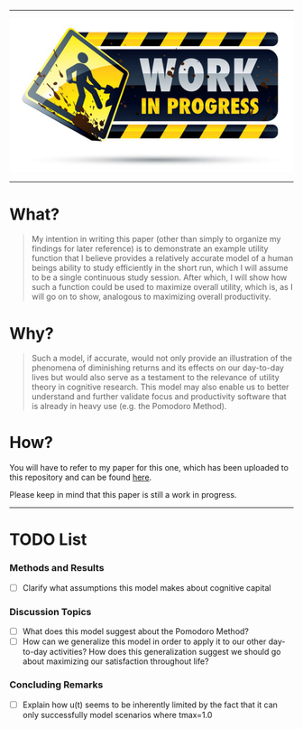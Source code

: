 -----------------------------------------------------
![Under Construction](img/under-construction.jpg)

-----------------------------------------------------

# What?
> My intention in writing this paper (other than simply to organize my findings for later reference) is to demonstrate an example utility function that I believe provides a relatively accurate model of a human beings ability to study efficiently in the short run, which I will assume to be a single continuous study session. After which, I will show how such a function could be used to maximize overall utility, which is, as I will go on to show, analogous to maximizing overall productivity.

# Why?
> Such a model, if accurate, would not only provide an illustration of the phenomena of diminishing returns and its effects on our day-to-day lives but would also serve as a testament to the relevance of utility theory in cognitive research. This model may also enable us to better understand and further validate focus and productivity software that is already in heavy use (e.g. the Pomodoro Method). 

# How?
You will have to refer to my paper for this one, which has been uploaded to this repository and can be found [here](UtilityFunctionForStudying.pdf).

Please keep in mind that this paper is still a work in progress.

-----------------------------------------------------

# TODO List

### Methods and Results
- [ ] Clarify what assumptions this model makes about cognitive capital

### Discussion Topics
- [ ] What does this model suggest about the Pomodoro Method?
- [ ] How can we generalize this model in order to apply it to our other day-to-day activities? How does this generalization suggest we should go about maximizing our satisfaction throughout life?

### Concluding Remarks
- [ ] Explain how u(t) seems to be inherently limited by the fact that it can only successfully model scenarios where tmax=1.0
